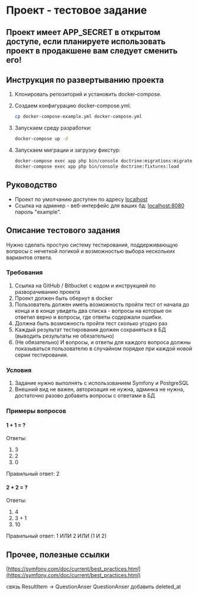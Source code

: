 # Проект - тестовое задание

## **Проект имеет APP_SECRET в открытом доступе, если планируете использовать проект в продакшене вам следует сменить его!**

## Инструкция по развертыванию проекта

1. Клонировать репозиторий и установить docker-compose.
2. Создаем конфигурацию docker-compose.yml.

    ```bash
    cp docker-compose-example.yml docker-compose.yml
    ```

3. Запускаем среду разработки:  

    ```bash
    docker-compose up -d
    ```

4. Запускаем миграции и загрузку фикстур:

    ```bash
    docker-compose exec app php bin/console doctrine:migrations:migrate
    docker-compose exec app php bin/console doctrine:fixtures:load
    ```

## Руководство

* Проект по умолчанию доступен по адресу [localhost](http://localhost)
* Ссылка на админер - веб-интерфейс для ваших бд: [localhost:8080](http://localhost:8080/?pgsql=db&username=example&db=example&password=example&ns=public) пароль "example".



## Описание тестового задания

Нужно сделать простую систему тестирования, поддерживающую вопросы с нечеткой логикой и возможностью выбора нескольких вариантов ответа.

### Требования

1. Cсылка на GitHub / Bitbucket с кодом и инструкцией по разворачиванию проекта
2. Проект должен быть обернут в docker
3. Пользователь должен иметь возможность пройти тест от начала до конца и в конце увидеть два списка - вопросы на которые он ответил верно и вопросы, где ответы содержали ошибки.
4. Должна быть возможность пройти тест сколько угодно раз
5. Каждый результат тестирования должен сохраняться в БД (выводить результаты не обязательно)
6. (Не обязательно) И вопросы, и ответы для каждого вопроса должны показываться пользователю в случайном порядке при каждой новой серии тестирования.

### Условия

1. Задание нужно выполнять с использованием Symfony и PostgreSQL
2. Внешний вид не важен, авторизация не нужна, админка не нужна, достаточно разово добавить вопросы с ответами в БД

### Примеры вопросов

#### 1 + 1 = ?

Ответы:

1. 3
2. 2
3. 0

Правильный ответ: 2

#### 2 + 2 = ?

Ответы:

1. 4
2. 3 + 1
3. 10

Правильный ответ: 1 ИЛИ 2 ИЛИ (1 И 2)

## Прочее, полезные ссылки

[https://symfony.com/doc/current/best_practices.html](https://symfony.com/doc/current/best_practices.html)

связь ResultItem -> QuestionAnser
QuestionAnser добавить deleted_at